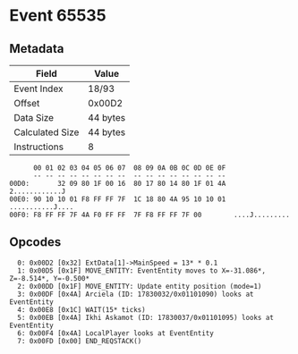 # Event 65535

## Metadata

| Field           | Value    |
|-----------------|----------|
| Event Index     | 18/93    |
| Offset          | 0x00D2   |
| Data Size       | 44 bytes |
| Calculated Size | 44 bytes |
| Instructions    | 8        |

```
      00 01 02 03 04 05 06 07  08 09 0A 0B 0C 0D 0E 0F
      -- -- -- -- -- -- -- --  -- -- -- -- -- -- -- --
00D0:       32 09 80 1F 00 16  80 17 80 14 80 1F 01 4A    2............J
00E0: 90 10 10 01 F8 FF FF 7F  1C 18 80 4A 95 10 10 01  ...........J....
00F0: F8 FF FF 7F 4A F0 FF FF  7F F8 FF FF 7F 00        ....J.........  
```

## Opcodes

```
  0: 0x00D2 [0x32] ExtData[1]->MainSpeed = 13* * 0.1
  1: 0x00D5 [0x1F] MOVE_ENTITY: EventEntity moves to X=-31.086*, Z=-8.514*, Y=-0.500*
  2: 0x00DD [0x1F] MOVE_ENTITY: Update entity position (mode=1)
  3: 0x00DF [0x4A] Arciela (ID: 17830032/0x01101090) looks at EventEntity
  4: 0x00E8 [0x1C] WAIT(15* ticks)
  5: 0x00EB [0x4A] Ikhi Askamot (ID: 17830037/0x01101095) looks at EventEntity
  6: 0x00F4 [0x4A] LocalPlayer looks at EventEntity
  7: 0x00FD [0x00] END_REQSTACK()
```
